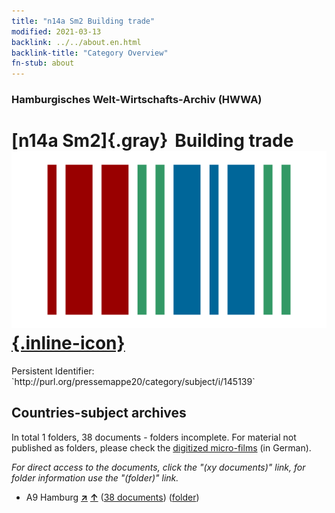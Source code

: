```yaml
---
title: "n14a Sm2 Building trade"
modified: 2021-03-13
backlink: ../../about.en.html
backlink-title: "Category Overview"
fn-stub: about
---
```


### Hamburgisches Welt-Wirtschafts-Archiv (HWWA)

# [n14a Sm2]{.gray}&#8201; Building trade &#160; [![Wikidata](/images/Wikidata-logo.svg "Wikidata"){.inline-icon}](http://www.wikidata.org/entity/Q104710674)

<div class="hint">Persistent Identifier: `http://purl.org/pressemappe20/category/subject/i/145139`</div>







## Countries-subject archives





In total 1 folders, 38 documents - folders incomplete.
For material not published as folders, please check the [digitized micro-films](/film/h1_sh.de.html) (in German).

_For direct access to the documents, click the "(xy documents)" link, for folder information use the "(folder)" link._


- A9 Hamburg [**&nearr;**](../../../geo/i/140905/about.en.html "Hamburg (all folders)") [**&uarr;**](../../../geo/about.en.html#A9 "Country category system") (<a href="https://pm20.zbw.eu/iiifview/folder/sh/140905,145139" title="about: Hamburg : Building trade" target="_blank">38 documents</a>) ([folder](../../../../folder/sh/1409xx/140905/1451xx/145139/about.en.html))








